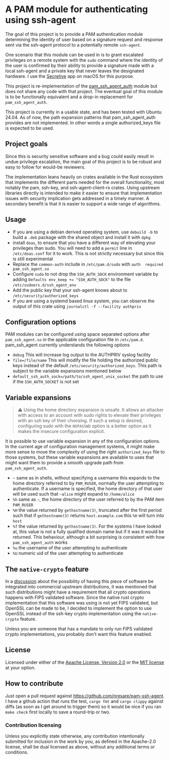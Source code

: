 # A PAM module for authenticating using ssh-agent

The goal of this project is to provide a PAM authentication module determining the identity
of user based on a signature request and response sent via the ssh-agent protocol to a potentially
remote `ssh-agent`.

One scenario that this module can be used in is to grant escalated privileges on a remote
system with the `sudo` command where the identity of the user is confirmed by their ability
to provide a signature made with a local ssh-agent and a private key that never leaves the
designated hardware. I use the [Secretive](https://github.com/maxgoedjen/secretive) app on 
macOS for this purpose.

This project is re-implementation of the [pam_ssh_agent_auth](https://github.com/jbeverly/pam_ssh_agent_auth) 
module but does not share any code with that project. The eventual goal of this module is to be 
functionally equivalent and a drop-in replacement for `pam_ssh_agent_auth`.

This project is currently in a usable state, and has been tested with Ubuntu 24.04. As of now, 
the path expansion patterns that pam_ssh_agent_auth provides are not implemented. In other 
words a single authorized_keys file is expected to be used.

## Project goals

Since this is security sensitive software and a bug could easily result in undue privilege
escalation, the main goal of this project is to be robust and easy to follow for would-be
reviewers.

The implementation leans heavily on crates available in the Rust ecosystem that implements
the different parts needed for the overall functionality, most notably the pam, ssh-key, 
and ssh-agent-client-rs crates. Using upstream libraries directly is intended to make it
easier to ensure that implementation issues with security implication gets addressed in a
timely manner. A secondary benefit is that it is easier to support a wide range of algorithms.

## Usage

* If you are using a debian derived operating system, use `debuild -b` to build a `.deb` package 
  with the shared object and install it with `dpkg`
* install `doas`, to ensure that you have a different way of elevating your privileges than sudo.
  You will need to add a `permit` line in `/etc/doas.conf` for it to work. This is not strictly
  necessary but since this is still experimental 
* Replace the `common-auth` include in `/etc/pam.d/sudo` with `auth  required   pam_ssh_agent.so`
* Configure `sudo` to not drop the `SSH_AUTH_SOCK` environment variable by
  adding `Defaults env_keep += "SSH_AUTH_SOCK"` to the file `/etc/sudoers.d/ssh_agent_env`
* Add the public key that your ssh-agent knows about to `/etc/security/authorized_keys`
* If you are using a systemd based linux system, you can observe the output of this crate using 
  `journalctl -f --facility authpriv`

## Configuration options

PAM modules can be configured using space separated options after `pam_ssh_agent.so` in the applicable
configuration file in `/etc/pam.d`. pam_ssh_agent currently understands the following options

* `debug` This will increase log output to the AUTHPRIV syslog facility
* `file=/file/name` This will modify the file holding the authorized public keys instead of the
  default `/etc/security/authorized_keys`. This path is subject to the variable expansions mentioned below
* `default_ssh_auth_sock=/path/to/ssh_agent_unix_socket` the path to use if the `SSH_AUTH_SOCKET` is not
  set
  
## Variable expansions

> :warning: Using the home directory expansion is unsafe. It allows an attacker with access to an account with sudo
> rights to elevate their privileges with an ssh key of their choosing. If such a setup is desired, configuring
> sudo with the `NOPASSWD` option is a better option as it makes the insecure configuration explicit.

It is possible to use variable expansion in any of the configuration options. In the current age of configuration
management systems, it might make more sense to move the complexity of using the right `authorized_keys` file 
to those systems, but these variable expansions are available to uses that might want them to provide a smooth upgrade
path from `pam_ssh_agent_auth`.

* `~` same as in shells, without specifying a username this expands to the home directory referred to by `PAM_RUSER`, 
  normally the user attempting to authenticate. If a username is specified, the home directory of that user will be
  used such that `~alice` might expand to `/home/alice`
* `%h` same as `~`, the home directory of the user referred to by the PAM item `PAM_RUSER`
* `%H` the value returned by `gethostname(3)`, truncated after the first period such that if `gethostname(3)` returns
  `host.example.com` this `%H` will turn into `host`
* `%f` the value returned by `gethostname(3)`. For the systems I have looked at, this value is not a fully qualified
  domain name but if it was it would be returned. This behaviour, although a bit surprising is consistent with how
  `pam_ssh_agent_auth` works
* `%u` the username of the user attempting to authenticate
* `%U` numeric uid of the user attempting to authenticate

## The `native-crypto` feature

In a [discussion](https://github.com/nresare/pam-ssh-agent/issues/24) about the possibility of having this piece of
software be integrated into commercial upstream distributions, it was mentioned that such distributions might have
a requirement that all crypto operations happens with FIPS validated software. Since the native rust crypto
implementation that this software was using is not yet FIPS validated, but OpenSSL can be made to be, I decided
to implement the option to use OpenSSL instead of the ssh-key crypto implementation using the `native-crypto` feature.

Unless you are someone that has a mandate to only run FIPS validated crypto implementations, you probably don't want
this feature enabled.

## License

Licensed under either of the [Apache License, Version 2.0](http://www.apache.org/licenses/LICENSE-2.0) or the
[MIT license](http://opensource.org/licenses/MIT) at your option.

## How to contribute

Just open a pull request against https://github.com/nresare/pam-ssh-agent. I have a github action
that runs the test, `cargo fmt` and `cargo clippy` against diffs (as soon as I get around to trigger them)
so it would be nice if you ran `make check` first locally to save a round-trip or two.

### Contribution licensing

Unless you explicitly state otherwise, any contribution intentionally submitted
for inclusion in the work by you, as defined in the Apache-2.0 license, shall be dual licensed as above, without any
additional terms or conditions.
